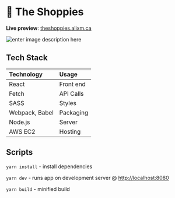 #   🎉 The Shoppies 

**Live preview**: [theshoppies.alixm.ca](http://theshoppies.alixm.ca)

![enter image description here](https://i.ibb.co/3hQxWHP/Screenshot-from-2021-01-18-01-19-37.png)

## Tech Stack
|Technology | Usage     |
|:--|:--|
|React   | Front end  
|Fetch   | API Calls
|SASS	 | Styles
|Webpack, Babel | Packaging
|Node.js | Server
|AWS EC2 | Hosting

## Scripts

`yarn install` - install dependencies

`yarn dev` - runs app on development server @  [http://localhost:8080](http://localhost:8080)

`yarn build` - minified build
